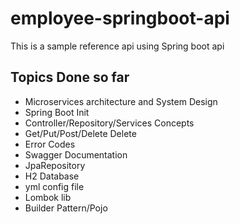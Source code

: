 # employee-springboot-api
This is a sample reference api using Spring boot api

## Topics Done so far
* Microservices architecture and System Design
* Spring Boot Init
* Controller/Repository/Services Concepts
* Get/Put/Post/Delete Delete
* Error Codes
* Swagger Documentation
* JpaRepository
* H2 Database
* yml config file
* Lombok lib
* Builder Pattern/Pojo


